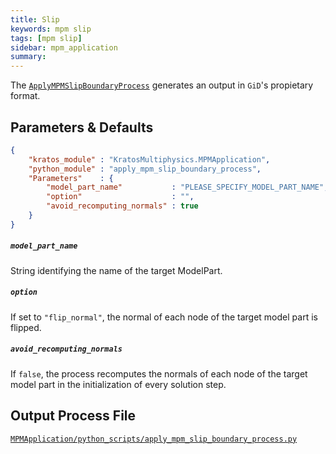 ```yaml
---
title: Slip
keywords: mpm slip
tags: [mpm slip]
sidebar: mpm_application
summary: 
---
```


The [`ApplyMPMSlipBoundaryProcess`](https://github.com/KratosMultiphysics/Kratos/blob/master/applications/MPMApplication/python_scripts/apply_mpm_slip_boundary_process.py) generates an output in `GiD`'s propietary format.

## Parameters & Defaults

```json
{
    "kratos_module" : "KratosMultiphysics.MPMApplication",
    "python_module" : "apply_mpm_slip_boundary_process",
    "Parameters"    : {
        "model_part_name"           : "PLEASE_SPECIFY_MODEL_PART_NAME",
        "option"                    : "",
        "avoid_recomputing_normals" : true
    }
}
```

##### `model_part_name`
String identifying the name of the target ModelPart.

##### `option`
If set to `"flip_normal"`, the normal of each node of the target model part is flipped.

##### `avoid_recomputing_normals`
If `false`, the process recomputes the normals of each node of the target model part in the initialization of every solution step.

## Output Process File

[<i class="fa fa-github"></i> `MPMApplication/python_scripts/apply_mpm_slip_boundary_process.py`](https://github.com/KratosMultiphysics/Kratos/blob/master/applications/MPMApplication/python_scripts/apply_mpm_slip_boundary_process.py)
